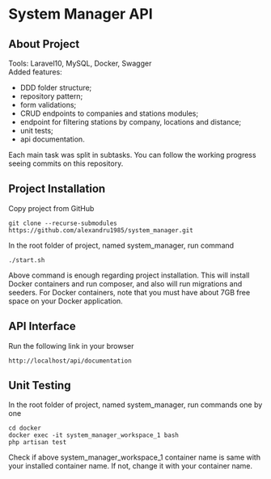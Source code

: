 <p align="center"><h1>System Manager API</h1></p>

## About Project

Tools: Laravel10, MySQL, Docker, Swagger</br>
Added features:
- DDD folder structure;
- repository pattern;
- form validations;
- CRUD endpoints to companies and stations modules;
- endpoint for filtering stations by company, locations and distance;
- unit tests;
- api documentation.

Each main task was split in subtasks. You can follow the working progress seeing commits on this repository.

## Project Installation 

Copy project from GitHub 

```
git clone --recurse-submodules https://github.com/alexandru1985/system_manager.git
```
In the root folder of project, named system_manager, run command

```
./start.sh
```
Above command is enough regarding project installation. This will install Docker containers and run composer, and also will run migrations and seeders. For Docker containers, note that you must have about 7GB free space on your Docker application.

## API Interface

Run the following link in your browser

```
http://localhost/api/documentation
```

## Unit Testing

In the root folder of project, named system_manager, run commands one by one

```
cd docker
docker exec -it system_manager_workspace_1 bash
php artisan test
```
Check if above system_manager_workspace_1 container name is same with your installed container name. If not, change it with your container name.